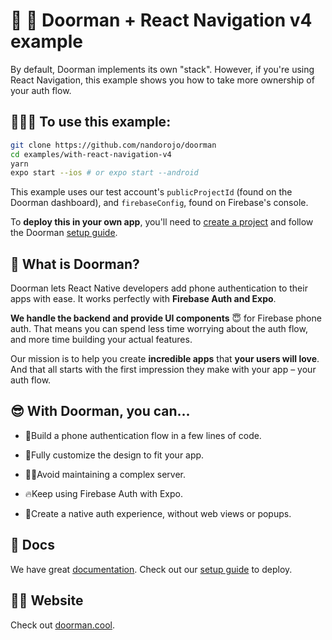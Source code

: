 # 🚪 👾 Doorman + React Navigation v4 example

By default, Doorman implements its own "stack". However, if you're using React Navigation, this example shows you how to take more ownership of your auth flow.

## 🏄🏾‍♂️ To use this example:

```sh
git clone https://github.com/nandorojo/doorman
cd examples/with-react-navigation-v4
yarn
expo start --ios # or expo start --android
```

This example uses our test account's `publicProjectId` (found on the Doorman dashboard), and `firebaseConfig`, found on Firebase's console.

To **deploy this in your own app**, you'll need to [create a project](https://app.doorman.cool) and follow the Doorman [setup guide](https://docs.doorman.cool/introduction/getting-started).

## 🧐 What is Doorman?

Doorman lets React Native developers add phone authentication to their apps with ease. It works perfectly with **Firebase Auth and Expo**.

**We handle the backend and provide UI components** 😇 for Firebase phone auth. That means you can spend less time worrying about the auth flow, and more time building your actual features.

Our mission is to help you create **incredible apps** that **your users will love**. And that all starts with the first impression they make with your app – your auth flow.

## 😎 With Doorman, you can...

- 👟Build a phone authentication flow in a few lines of code.

- 💅Fully customize the design to fit your app.

* 👩‍💻Avoid maintaining a complex server.

* 🔥Keep using Firebase Auth with Expo.

* 🕺Create a native auth experience, without web views or popups.

## 👾 Docs

We have great [documentation](https://docs.doorman.cool). Check out our [setup guide](https://docs.doorman.cool/introduction/getting-started) to deploy.

## 👩‍💻 Website

Check out [doorman.cool](https://doorman.cool).
